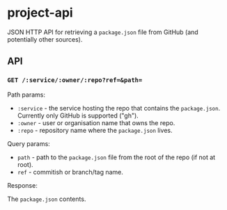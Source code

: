 # project-api

JSON HTTP API for retrieving a `package.json` file from GitHub (and potentially other sources).

## API

### `GET /:service/:owner/:repo?ref=&path=`

Path params:

* `:service` - the service hosting the repo that contains the `package.json`. Currently only GitHub is supported ("gh").
* `:owner` - user or organisation name that owns the repo.
* `:repo` - repository name where the `package.json` lives.

Query params:

* `path` - path to the `package.json` file from the root of the repo (if not at root).
* `ref` - commitish or branch/tag name.

Response:

The `package.json` contents.
